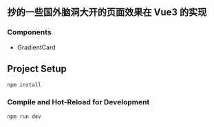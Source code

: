 ## 抄的一些国外脑洞大开的页面效果在 Vue3 的实现
### Components
- GradientCard

## Project Setup

```sh
npm install
```

### Compile and Hot-Reload for Development

```sh
npm run dev
```

